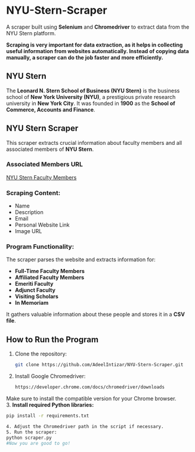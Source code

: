 # **NYU-Stern-Scraper**  
A scraper built using **Selenium** and **Chromedriver** to extract data from the NYU Stern platform.  

**Scraping is very important for data extraction, as it helps in collecting useful information from websites automatically. Instead of copying data manually, a scraper can do the job faster and more efficiently.**  

## **NYU Stern**  
The **Leonard N. Stern School of Business (NYU Stern)** is the business school of **New York University (NYU)**, a prestigious private research university in **New York City**. It was founded in **1900** as the **School of Commerce, Accounts and Finance**.  

## **NYU Stern Scraper**  
This scraper extracts crucial information about faculty members and all associated members of **NYU Stern**.  

### **Associated Members URL**  
[NYU Stern Faculty Members](https://www.stern.nyu.edu/experience-stern/about/departments-centers-initiatives/academic-departments/economics/people/)  

### **Scraping Content:**  
- Name  
- Description  
- Email  
- Personal Website Link  
- Image URL  

### **Program Functionality:**  
The scraper parses the website and extracts information for:  
- **Full-Time Faculty Members**  
- **Affiliated Faculty Members**  
- **Emeriti Faculty**  
- **Adjunct Faculty**  
- **Visiting Scholars**  
- **In Memoriam**  

It gathers valuable information about these people and stores it in a **CSV file**.  

## **How to Run the Program**  
1. Clone the repository:  
   ```sh
   git clone https://github.com/AdeelIntizar/NYU-Stern-Scraper.git
2. Install Google Chromedriver:
   ```sh
   https://developer.chrome.com/docs/chromedriver/downloads
  Make sure to install the compatible version for your Chrome browser.  
3. **Install required Python libraries:**  
   ```sh
   pip install -r requirements.txt  
  
4. Adjust the Chromedriver path in the script if necessary.  
5. Run the scraper:  
   python scraper.py  
#Now you are good to go!   

